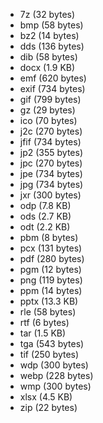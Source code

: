   * 7z (32 bytes)
  * bmp (58 bytes)
  * bz2 (14 bytes)
  * dds (136 bytes)
  * dib (58 bytes)
  * docx (1.9 KB)
  * emf (620 bytes)
  * exif (734 bytes)
  * gif (799 bytes)
  * gz (29 bytes)
  * ico (70 bytes)
  * j2c (270 bytes)
  * jfif (734 bytes)
  * jp2 (355 bytes)
  * jpc (270 bytes)
  * jpe (734 bytes)
  * jpg (734 bytes)
  * jxr (300 bytes)
  * odp (7.8 KB)
  * ods (2.7 KB)
  * odt (2.2 KB)
  * pbm (8 bytes)
  * pcx (131 bytes)
  * pdf (280 bytes)
  * pgm (12 bytes)
  * png (119 bytes)
  * ppm (14 bytes)
  * pptx (13.3 KB)
  * rle (58 bytes)
  * rtf (6 bytes)
  * tar (1.5 KB)
  * tga (543 bytes)
  * tif (250 bytes)
  * wdp (300 bytes)
  * webp (228 bytes)
  * wmp (300 bytes)
  * xlsx (4.5 KB)
  * zip (22 bytes)

